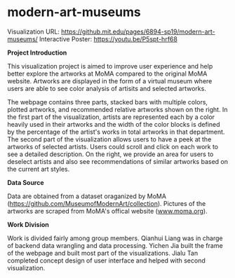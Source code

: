 # modern-art-museums

Visualization URL: https://github.mit.edu/pages/6894-sp19/modern-art-museums/ 
Interactive Poster: https://youtu.be/P5spt-hrf68

**Project Introduction**

This visualization project is aimed to improve user experience and help better explore the artworks at MoMA compared to the original MoMA website. Artworks are displayed in the form of a virtual museum where users are able to see color analysis of artisits and selected artworks. 

The webpage contains three parts, stacked bars with multiple colors, plotted artworks, and recommended relative artworks shown on the right. In the first part of the visualization, artists are represented each by a color heavily used in their artworks and the width of the color blocks is defined by the percentage of the artist's works in total artworks in that department. The second part of the visualization allows users to have a peek at the artworks of selected artists. Users could scroll and click on each work to see a detailed description. On the right, we provide an area for users to deselect artists and also see recommendations of similar artworks based on the current art styles.


**Data Source**

Data are obtained from a dataset oraganized by MoMA (https://github.com/MuseumofModernArt/collection). Pictures of the artworks are scraped from MoMA's offical website (www.moma.org).


**Work Division**

Work is divided fairly among group members. Qianhui Liang was in charge of backend data wrangling and data processing. Yichen Jia built the frame of the webpage and built most part of the visualizations. Jialu Tan completed concept design of user interface and helped with second visualization. 

